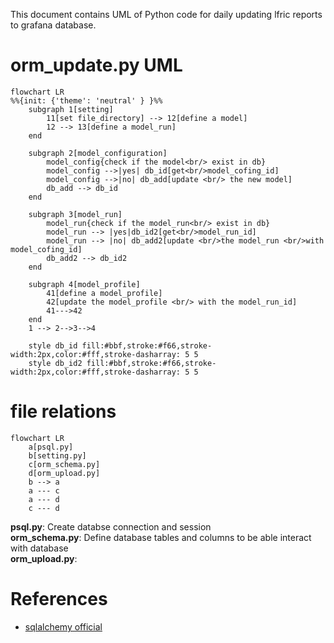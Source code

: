 This document contains UML of Python code for daily updating lfric reports to grafana database. 

# orm_update.py UML
```mermaid
flowchart LR
%%{init: {'theme': 'neutral' } }%%  
    subgraph 1[setting]
        11[set file_directory] --> 12[define a model]
        12 --> 13[define a model_run]
    end

    subgraph 2[model_configuration]
        model_config{check if the model<br/> exist in db}
        model_config -->|yes| db_id[get<br/>model_cofing_id]  
        model_config -->|no| db_add[update <br/> the new model]
        db_add --> db_id
    end    

    subgraph 3[model_run]
        model_run{check if the model_run<br/> exist in db}
        model_run --> |yes|db_id2[get<br/>model_run_id]  
        model_run --> |no| db_add2[update <br/>the model_run <br/>with model_cofing_id]
        db_add2 --> db_id2
    end

    subgraph 4[model_profile]
        41[define a model_profile]
        42[update the model_profile <br/> with the model_run_id]
        41--->42  
    end
    1 --> 2-->3-->4

    style db_id fill:#bbf,stroke:#f66,stroke-width:2px,color:#fff,stroke-dasharray: 5 5    
    style db_id2 fill:#bbf,stroke:#f66,stroke-width:2px,color:#fff,stroke-dasharray: 5 5

```
# file relations
```mermaid
flowchart LR
    a[psql.py]
    b[setting.py]
    c[orm_schema.py]
    d[orm_upload.py]
    b --> a
    a --- c
    a --- d
    c --- d
```
**psql.py**: Create databse connection and session  
**orm_schema.py**: Define database tables and columns to be able interact with database  
**orm_upload.py**:   


# References
- [sqlalchemy official](https://docs.sqlalchemy.org/en/14/index.html)